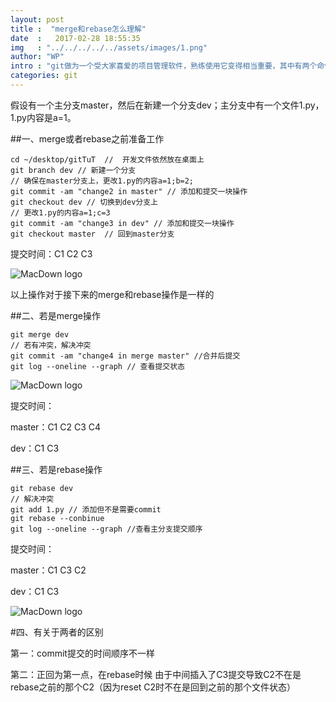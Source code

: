 ```yaml
---
layout: post
title :  "merge和rebase怎么理解"
date  :   2017-02-28 18:55:35
img   : "../../../../../assets/images/1.png"
author: "WP"
intro : "git做为一个受大家喜爱的项目管理软件，熟练使用它变得相当重要，其中有两个命令merge和rebase作用极其相似，我们来分析一下它们之间的本质分别 "
categories: git
---
```


假设有一个主分支master，然后在新建一个分支dev；主分支中有一个文件1.py，1.py内容是a=1。

##一、merge或者rebase之前准备工作
	
	cd ~/desktop/gitTuT  //  开发文件依然放在桌面上
	git branch dev // 新建一个分支
	// 确保在master分支上，更改1.py的内容a=1;b=2;
	git commit -am "change2 in master" // 添加和提交一块操作
	git checkout dev // 切换到dev分支上
	// 更改1.py的内容a=1;c=3
	git commit -am "change3 in dev" // 添加和提交一块操作
	git checkout master  // 回到master分支


提交时间：C1 C2 C3

![MacDown logo](../../../../../assets/results/20170228/1.jpg)

以上操作对于接下来的merge和rebase操作是一样的

##二、若是merge操作

	git merge dev
	// 若有冲突，解决冲突
	git commit -am "change4 in merge master" //合并后提交
	git log --oneline --graph // 查看提交状态


![MacDown logo](../../../../../assets/results/20170228/2.jpg)

提交时间：

master：C1 C2 C3 C4

dev：C1 C3

##三、若是rebase操作

	git rebase dev
	// 解决冲突 
	git add 1.py // 添加但不是需要commit
	git rebase --conbinue
	git log --oneline --graph //查看主分支提交顺序


提交时间：

master：C1 C3 C2

dev：C1 C3


![MacDown logo](../../../../../assets/results/20170228/3.jpg)

#四、有关于两者的区别

第一：commit提交的时间顺序不一样

第二：正回为第一点，在rebase时候 由于中间插入了C3提交导致C2不在是rebase之前的那个C2（因为reset C2时不在是回到之前的那个文件状态）












 





